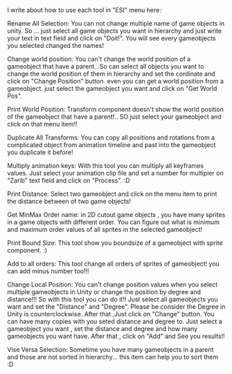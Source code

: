 I write about how to use each tool in "ESI" menu here:

Rename All Selection:
You can not change multiple name of game objects in unity. So ... just select all game objects you want in hierarchy and just write your text in text field and click on "Doit!". You will see every gameobjects you selected changed the names!

Change world position:
You can't change the world position of a gameobject that have a parent...So can select all objects you want to change the world position of them in hierarchy and set the cordinate and click on "Change Position" button. even you can get a world position from a gameobject. just select the gameobject you want and click on "Get World Pos".

Print World Position:
Transform component doesn't show the world position of the gameobject that have a parent!.. SO just select your gameobject and click on that menu item!!

Duplicate All Transforms:
You can copy all positions and rotations from a complicated object from animation timeline and past into the gameobject you duplicate it before!

Multiply animation keys:
With this tool you can multiply all keyframes values. Just select your animation clip file and set a number for multipier on "Zarib" text field and click on "Process". :D

Print Distance:
Select two gameobject and click on the menu item to print the distance between of two game objects!

Get MinMax Order name:
in  2D cutout game objects , you have many sprites in a game objects with different order. You can figure out what is minimum and maximum order values of all sprites in the selected gameobject!

Print Bound Size:
This tool show you boundsize of a gameobject with sprite component. :)

Add to all orders:
This tool change all orders of sprites of gameobject! you can add minus number too!!!

Change Local Position:
You can't change position values when you select multiple gameobjects in Unity or change the position by degree and distance!!! So with this tool you can do it!! Just select all gameobjects you want and set the "Distance" and "Degree". Please be consider the Degree in Unity is counterclockwise. After that ,Just click on "Change" button.
You can have many copies with you seted distance and degree to. Just select a gameobject you want , set the distance and degree and how many gameobjects you want have. After that , click on "Add" and See you results!!

Vise Versa Selection:
Sometime you have many gameobjects in a parent and those are not sorted in hierarchy... this item can help you to sort them :D
